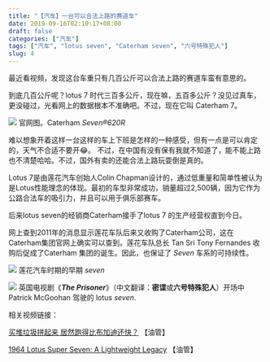 ```yaml
---
title: "【汽车】一台可以合法上路的赛道车"
date: 2019-09-16T02:10:17+08:00
draft: false
categories: ["汽车"]
tags: ["汽车", "lotus seven", "Caterham seven", "六号特殊犯人"]
slug: 4
---
```


最近看视频，发现这台车重只有几百公斤可以合法上路的赛道车蛮有意思的。

到底几百公斤呢？lotus 7 时代三百多公斤，现在嘛，五百多公斤？没见过真车，更没碰过，光看网上的数据根本不准确吧。不过，现在它叫 Caterham 7。

![](https://img.dtz9.com/imgs/2019/09/8983693b5ad99fa2.jpg)
官网图。Caterham *Seven®620R*

难以想象开着这样一台这样的车上下班是怎样的一种感受，但有一点是可以肯定的，天气不合适不要开😂。
不过，在中国有没有保有我就不知道了，能不能上路也不清楚哈哈。不过，国外有卖的还能合法上路玩耍倒是真的。

Lotus 7是由莲花汽车创始人Colin Chapman设计的，通过低重量和简单性被认为是Lotus性能理念的体现。最初的车型非常成功，销量超过2,500辆，因为它作为公路合法车的吸引力，并且可以用于俱乐部赛车。

后来lotus seven的经销商Caterham接手了lotus 7 的生产经营权直到今日。

网上查到2011年的消息显示莲花车队后来又收购了Caterham公司，这在Caterham集团官网上确实可以查到。莲花车队总长 Tan Sri Tony Fernandes 收购后促成了Caterham 集团的诞生。因此，也保证了 *Seven* 车系的可持续性。

![](https://img.dtz9.com/imgs/2019/09/a310f7c937c99b3c.jpg)
莲花汽车时期的早期 *seven*



![](https://img.dtz9.com/imgs/2019/09/47a21bae401eafa0.jpg)
英国电视剧《***The Prisoner***》（中文翻译：**密谍**或**六号特殊犯人**）开场中 Patrick McGoohan 驾驶的 lotus *seven*.

相关视频链接：

[买堆垃圾拼起来 居然跑得比布加迪还快？](https://www.youtube.com/watch?v=o5VyQraSc3M) 【油管】

[1964 Lotus Super Seven: A Lightweight Legacy](https://www.youtube.com/watch?v=F0btJhizRXA) 【油管】